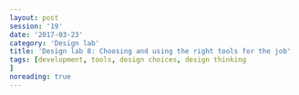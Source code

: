 ```yaml
--- 
layout: post 
session: '19' 
date: '2017-03-23' 
category: 'Design lab' 
title: 'Design lab 8: Choosing and using the right tools for the job' 
tags: [development, tools, design choices, design thinking			
] 
noreading: true
--- 
```


<excerpt/>
